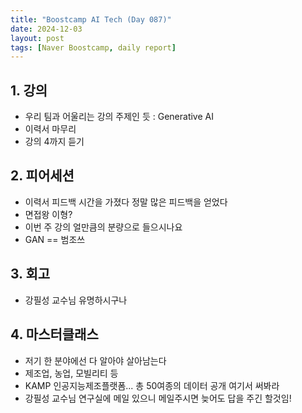 ```yaml
---
title: "Boostcamp AI Tech (Day 087)"
date: 2024-12-03
layout: post
tags: [Naver Boostcamp, daily report]
---
```

## 1. 강의
- 우리 팀과 어울리는 강의 주제인 듯 : Generative AI
- 이력서 마무리
- 강의 4까지 듣기 

## 2. 피어세션
- 이력서 피드백 시간을 가졌다 정말 많은 피드백을 얻었다
- 면접왕 이형?
- 이번 주 강의 얼만큼의 분량으로 들으시나요
- GAN == 범조쓰

## 3. 회고
- 강필성 교수님 유명하시구나

## 4. 마스터클래스
- 저기 한 분야에선 다 알아야 살아남는다
- 제조업, 농업, 모빌리티 등
- KAMP 인공지능제조플랫폼... 총 50여종의 데이터 공개 여기서 써봐라
- 강필성 교수님 연구실에 메일 있으니 메일주시면 늦어도 답을 주긴 할것임!